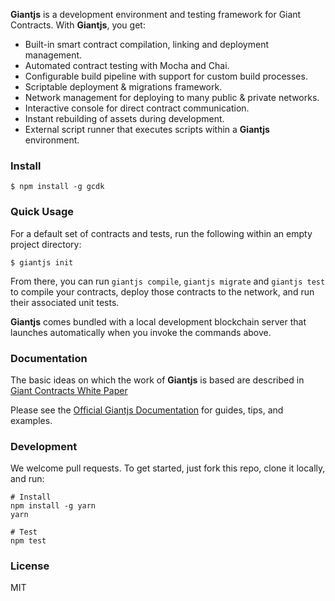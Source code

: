 **Giantjs** is a development environment and testing framework for Giant Contracts.
With **Giantjs**, you get:

* Built-in smart contract compilation, linking and deployment management.
* Automated contract testing with Mocha and Chai.
* Configurable build pipeline with support for custom build processes.
* Scriptable deployment & migrations framework.
* Network management for deploying to many public & private networks.
* Interactive console for direct contract communication.
* Instant rebuilding of assets during development.
* External script runner that executes scripts within a **Giantjs** environment.

### Install

```
$ npm install -g gcdk
```

### Quick Usage

For a default set of contracts and tests, run the following within an empty project directory:

```
$ giantjs init
```

From there, you can run `giantjs compile`, `giantjs migrate` and `giantjs test` to compile your contracts, deploy those contracts to the network, and run their associated unit tests.

**Giantjs** comes bundled with a local development blockchain server that launches automatically when you invoke the commands above.

### Documentation

The basic ideas on which the work of **Giantjs** is based are described in [Giant Contracts White Paper](https://giantpay.network/whitepaper/contracts)

Please see the [Official Giantjs Documentation](https://github.com/GiantPay/giantjs/wiki) for guides, tips, and examples.

### Development

We welcome pull requests. To get started, just fork this repo, clone it locally, and run:

```shell
# Install
npm install -g yarn
yarn

# Test
npm test
```

### License

MIT

